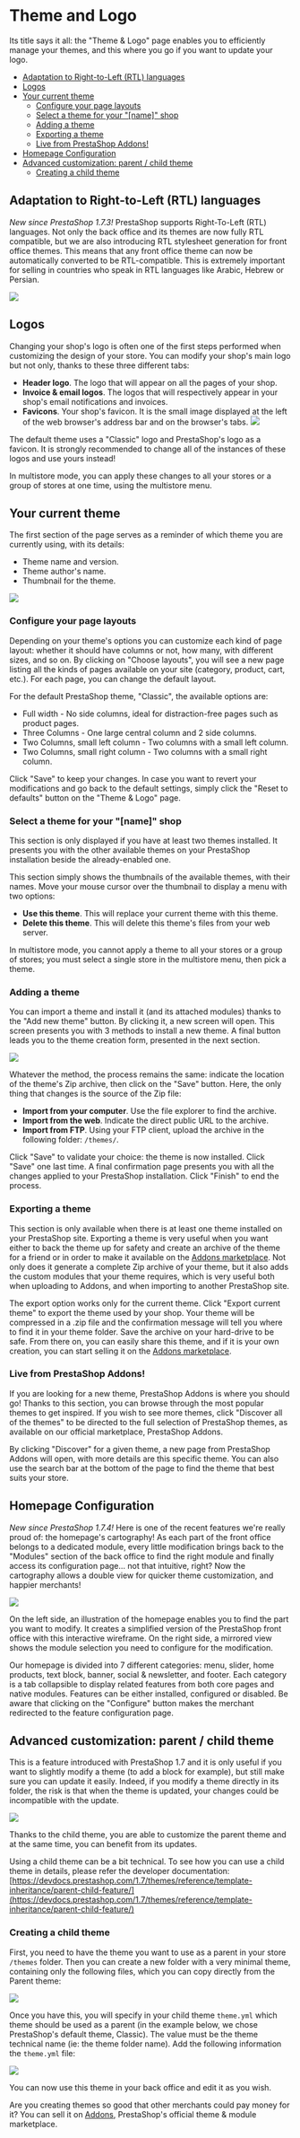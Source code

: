 # Theme and Logo

Its title says it all: the "Theme & Logo" page enables you to efficiently manage your themes, and this where you go if you want to update your logo.

* [Adaptation to Right-to-Left \(RTL\) languages](theme-and-logo.md#ThemeandLogo-AdaptationtoRight-to-Left%28RTL%29languages)
* [Logos](theme-and-logo.md#ThemeandLogo-Logos)
* [Your current theme](theme-and-logo.md#ThemeandLogo-Yourcurrenttheme)
  * [Configure your page layouts](theme-and-logo.md#ThemeandLogo-Configureyourpagelayouts)
  * [Select a theme for your "\[name\]" shop](theme-and-logo.md#ThemeandLogo-Selectathemeforyour%22[name]%22shop)
  * [Adding a theme](theme-and-logo.md#ThemeandLogo-Addingatheme)
  * [Exporting a theme](theme-and-logo.md#ThemeandLogo-Exportingatheme)
  * [Live from PrestaShop Addons!](theme-and-logo.md#ThemeandLogo-LivefromPrestaShopAddons!)
* [Homepage Configuration](theme-and-logo.md#ThemeandLogo-HomepageConfiguration)
* [Advanced customization: parent / child theme](theme-and-logo.md#ThemeandLogo-Advancedcustomization:parent/childtheme)
  * [Creating a child theme](theme-and-logo.md#ThemeandLogo-Creatingachildtheme)

## Adaptation to Right-to-Left \(RTL\) languages <a id="ThemeandLogo-AdaptationtoRight-to-Left(RTL)languages"></a>

_New since PrestaShop 1.7.3!_ PrestaShop supports Right-To-Left \(RTL\) languages. Not only the back office and its themes are now fully RTL compatible, but we are also introducing RTL stylesheet generation for front office themes. This means that any front office theme can now be automatically converted to be RTL-compatible. This is extremely important for selling in countries who speak in RTL languages like Arabic, Hebrew or Persian.

![](../../../.gitbook/assets/64225586%20%282%29%20%283%29.png)

## Logos <a id="ThemeandLogo-Logos"></a>

Changing your shop's logo is often one of the first steps performed when customizing the design of your store. You can modify your shop's main logo but not only, thanks to these three different tabs:

* **Header logo**. The logo that will appear on all the pages of your shop.
* **Invoice & email logos**. The logos that will respectively appear in your shop's email notifications and invoices.
* **Favicons**. Your shop's favicon. It is the small image displayed at the left of the web browser's address bar and on the browser's tabs.  ![](../../../.gitbook/assets/64225587%20%283%29%20%283%29.png)  

The default theme uses a "Classic" logo and PrestaShop's logo as a favicon. It is strongly recommended to change all of the instances of these logos and use yours instead!

In multistore mode, you can apply these changes to all your stores or a group of stores at one time, using the multistore menu.

## Your current theme <a id="ThemeandLogo-Yourcurrenttheme"></a>

The first section of the page serves as a reminder of which theme you are currently using, with its details:

* Theme name and version.
* Theme author's name.
* Thumbnail for the theme.  

![](../../../.gitbook/assets/64225588%20%284%29%20%283%29.png)

### Configure your page layouts <a id="ThemeandLogo-Configureyourpagelayouts"></a>

Depending on your theme's options you can customize each kind of page layout: whether it should have columns or not, how many, with different sizes, and so on. By clicking on "Choose layouts", you will see a new page listing all the kinds of pages available on your site \(category, product, cart, etc.\). For each page, you can change the default layout.

For the default PrestaShop theme, "Classic", the available options are:

* Full width - No side columns, ideal for distraction-free pages such as product pages.
* Three Columns - One large central column and 2 side columns.
* Two Columns, small left column - Two columns with a small left column.
* Two Columns, small right column - Two columns with a small right column.

Click "Save" to keep your changes. In case you want to revert your modifications and go back to the default settings, simply click the "Reset to defaults" button on the "Theme & Logo" page.

### Select a theme for your "\[name\]" shop <a id="ThemeandLogo-Selectathemeforyour&quot;[name]&quot;shop"></a>

This section is only displayed if you have at least two themes installed. It presents you with the other available themes on your PrestaShop installation beside the already-enabled one.

This section simply shows the thumbnails of the available themes, with their names. Move your mouse cursor over the thumbnail to display a menu with two options:

* **Use this theme**. This will replace your current theme with this theme.
* **Delete this theme**. This will delete this theme's files from your web server.  

In multistore mode, you cannot apply a theme to all your stores or a group of stores; you must select a single store in the multistore menu, then pick a theme.

### Adding a theme <a id="ThemeandLogo-Addingatheme"></a>

You can import a theme and install it \(and its attached modules\) thanks to the "Add new theme" button. By clicking it, a new screen will open. This screen presents you with 3 methods to install a new theme. A final button leads you to the theme creation form, presented in the next section.

![](../../../.gitbook/assets/64225589%20%284%29.png)

Whatever the method, the process remains the same: indicate the location of the theme's Zip archive, then click on the "Save" button. Here, the only thing that changes is the source of the Zip file:

* **Import from your computer**. Use the file explorer to find the archive.
* **Import from the web**. Indicate the direct public URL to the archive.
* **Import from FTP**. Using your FTP client, upload the archive in the following folder: `/themes/`.

Click "Save" to validate your choice: the theme is now installed. Click "Save" one last time. A final confirmation page presents you with all the changes applied to your PrestaShop installation. Click "Finish" to end the process.

### Exporting a theme <a id="ThemeandLogo-Exportingatheme"></a>

This section is only available when there is at least one theme installed on your PrestaShop site. Exporting a theme is very useful when you want either to back the theme up for safety and create an archive of the theme for a friend or in order to make it available on the [Addons marketplace](http://addons.prestashop.com). Not only does it generate a complete Zip archive of your theme, but it also adds the custom modules that your theme requires, which is very useful both when uploading to Addons, and when importing to another PrestaShop site.

The export option works only for the current theme. Click "Export current theme" to export the theme used by your shop. Your theme will be compressed in a .zip file and the confirmation message will tell you where to find it in your theme folder. Save the archive on your hard-drive to be safe. From there on, you can easily share this theme, and if it is your own creation, you can start selling it on the [Addons marketplace](http://addons.prestashop.com).

### Live from PrestaShop Addons! <a id="ThemeandLogo-LivefromPrestaShopAddons!"></a>

If you are looking for a new theme, PrestaShop Addons is where you should go! Thanks to this section, you can browse through the most popular themes to get inspired. If you wish to see more themes, click "Discover all of the themes" to be directed to the full selection of PrestaShop themes, as available on our official marketplace, PrestaShop Addons.

By clicking "Discover" for a given theme, a new page from PrestaShop Addons will open, with more details are this specific theme. You can also use the search bar at the bottom of the page to find the theme that best suits your store.

## Homepage Configuration <a id="ThemeandLogo-HomepageConfiguration"></a>

_New since PrestaShop 1.7.4!_ Here is one of the recent features we're really proud of: the homepage's cartography! As each part of the front office belongs to a dedicated module, every little modification brings back to the "Modules" section of the back office to find the right module and finally access its configuration page... not that intuitive, right? Now the cartography allows a double view for quicker theme customization, and happier merchants!

![](../../../.gitbook/assets/64225590%20%284%29%20%281%29.png)

On the left side, an illustration of the homepage enables you to find the part you want to modify. It creates a simplified version of the PrestaShop front office with this interactive wireframe. On the right side, a mirrored view shows the module selection you need to configure for the modification.

Our homepage is divided into 7 different categories: menu, slider, home products, text block, banner, social & newsletter, and footer. Each category is a tab collapsible to display related features from both core pages and native modules. Features can be either installed, configured or disabled. Be aware that clicking on the "Configure" button makes the merchant redirected to the feature configuration page.

## Advanced customization: parent / child theme <a id="ThemeandLogo-Advancedcustomization:parent/childtheme"></a>

This is a feature introduced with PrestaShop 1.7 and it is only useful if you want to slightly modify a theme \(to add a block for example\), but still make sure you can update it easily. Indeed, if you modify a theme directly in its folder, the risk is that when the theme is updated, your changes could be incompatible with the update.

![](../../../.gitbook/assets/64225591%20%284%29%20%283%29.png)

Thanks to the child theme, you are able to customize the parent theme and at the same time, you can benefit from its updates.

Using a child theme can be a bit technical. To see how you can use a child theme in details, please refer the developer documentation: [https://devdocs.prestashop.com/1.7/themes/reference/template-inheritance/parent-child-feature/](https://devdocs.prestashop.com/1.7/themes/reference/template-inheritance/parent-child-feature/)

### Creating a child theme <a id="ThemeandLogo-Creatingachildtheme"></a>

First, you need to have the theme you want to use as a parent in your store `/themes` folder. Then you can create a new folder with a very minimal theme, containing only the following files, which you can copy directly from the Parent theme:

![](../../../.gitbook/assets/51839422%20%286%29.png)

Once you have this, you will specify in your child theme `theme.yml` which theme should be used as a parent \(in the example below, we chose PrestaShop's default theme, Classic\). The value must be the theme technical name \(ie: the theme folder name\). Add the following information the `theme.yml` file:

![](../../../.gitbook/assets/64225412%20%284%29.png)

You can now use this theme in your back office and edit it as you wish.

Are you creating themes so good that other merchants could pay money for it? You can sell it on [Addons](http://addons.prestashop.com), PrestaShop's official theme & module marketplace.

